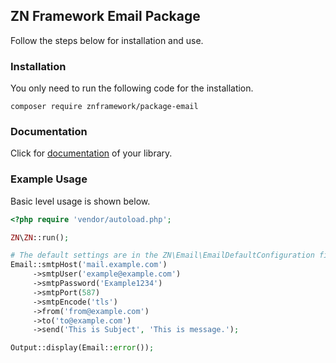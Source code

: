 <h2>ZN Framework Email Package</h2>
<p>
Follow the steps below for installation and use.
</p>

<h3>Installation</h3>
<p>
You only need to run the following code for the installation.
</p>

```
composer require znframework/package-email
```

<h3>Documentation</h3>
<p>
Click for <a href="https://docs.znframework.com/uzak-servisler/mail-kutuphanesi">documentation</a> of your library.
</p>

<h3>Example Usage</h3>
<p>
Basic level usage is shown below.
</p>

```php
<?php require 'vendor/autoload.php';

ZN\ZN::run();

# The default settings are in the ZN\Email\EmailDefaultConfiguration file. 
Email::smtpHost('mail.example.com')
     ->smtpUser('example@example.com')
     ->smtpPassword('Example1234')
     ->smtpPort(587)
     ->smtpEncode('tls')
     ->from('from@example.com')
     ->to('to@example.com')
     ->send('This is Subject', 'This is message.');

Output::display(Email::error());
```
